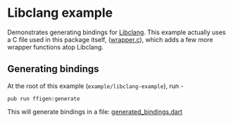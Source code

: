 # Libclang example

Demonstrates generating bindings for [Libclang](https://clang.llvm.org/doxygen/group__CINDEX.html).
This example actually uses a C file used in this package itself, ([wrapper.c](../../tool/wrapped_libclang/wrapper.c)), which adds a few more wrapper functions
atop Libclang.

## Generating bindings
At the root of this example (`example/libclang-example`), run -
```
pub run ffigen:generate
```
This will generate bindings in a file: [generated_bindings.dart](./generated_bindings.dart)